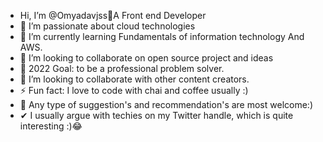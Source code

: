 -  Hi, I’m @Omyadavjss👋A Front end Developer
- 👀 I’m passionate about cloud technologies
- 🌱 I’m currently learning Fundamentals of information technology And AWS.
- 💞️ I’m looking to collaborate on open source project and ideas
- 🥅 2022 Goal: to be a professional problem solver.
- 👯 I’m looking to collaborate with other content creators.
- ⚡ Fun fact: I love to code with chai and coffee usually :)
- 🧿 Any type of suggestion's and recommendation's are most welcome:)
- ✔ I usually argue with techies on my Twitter handle, which is quite interesting :)😂
<!---
Omyadavjss/Omyadavjss is a ✨ special ✨ repository because its `README.md` (this file) appears on your GitHub profile.
You can click the Preview link to take a look at your changes.
--->
